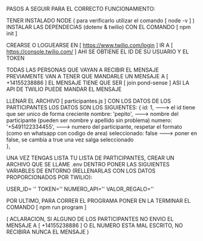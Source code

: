 PASOS A SEGUIR PARA EL CORRECTO FUNCIONAMIENTO:

TENER INSTALADO NODE ( para verificarlo utilizar el comando [  node -v ] )
INSTALAR LAS DEPENDECIAS (dotenv & twilio) CON EL COMANDO [  npm init ]

CREARSE O LOGUEARSE EN [ https://www.twilio.com/login ]
IR A [ https://console.twilio.com/ ] AHI SE OBTIENE EL ID DE SU USUARIO Y EL TOKEN

TODAS LAS PERSONAS QUE VAYAN A RECIBIR EL MENSAJE PREVIAMENTE VAN A TENER QUE MANDARLE UN MENSAJE A [ +14155238886 ]
EL MENSAJE TIENE QUE SER [ join pond-sense ] ASI LA API DE TWILIO PUEDE MANDAR EL MENSAJE

LLENAR EL ARCHIVO [ participantes.js ] CON LOS DATOS DE LOS PARTICIPANTES
LOS DATOS SON LOS SIGUIENTES:
    {
      id: 1, ---> el id tiene que ser unico de forma creciente
      nombre: 'pepito', ---> nombre del participante (pueden ser nombre y apellido sin problema)
      numero: '+5491122334455', ---> numero del participante, respetar el formato (como en whatsapp con codigo de area)
      seleccionado: false ---> poner en false, se cambia a true una vez salga seleccionado     
    },

UNA VEZ TENGAS LISTA TU LISTA DE PARTICIPANTES, CREAR UN ARCHIVO QUE SE LLAME .env
DENTRO PONER LAS SIGUIENTES VARIABLES DE ENTORNO (RELLENARLAS CON LOS DATOS PROPORCIONADOS POR TWILIO):

USER_ID= ''
TOKEN=''
NUMERO_API='' 
VALOR_REGALO=''


POR ULTIMO, PARA CORRER EL PROGRAMA PONER EN LA TERMINAR EL COMANDO [ npm run program ]

( ACLARACION, SI ALGUNO DE LOS PARTICIPANTES NO ENVIO EL MENSAJE A [ +14155238886 ] O EL NUMERO ESTA MAL ESCRITO, NO RECIBIRA NUNCA EL MENSAJE )
